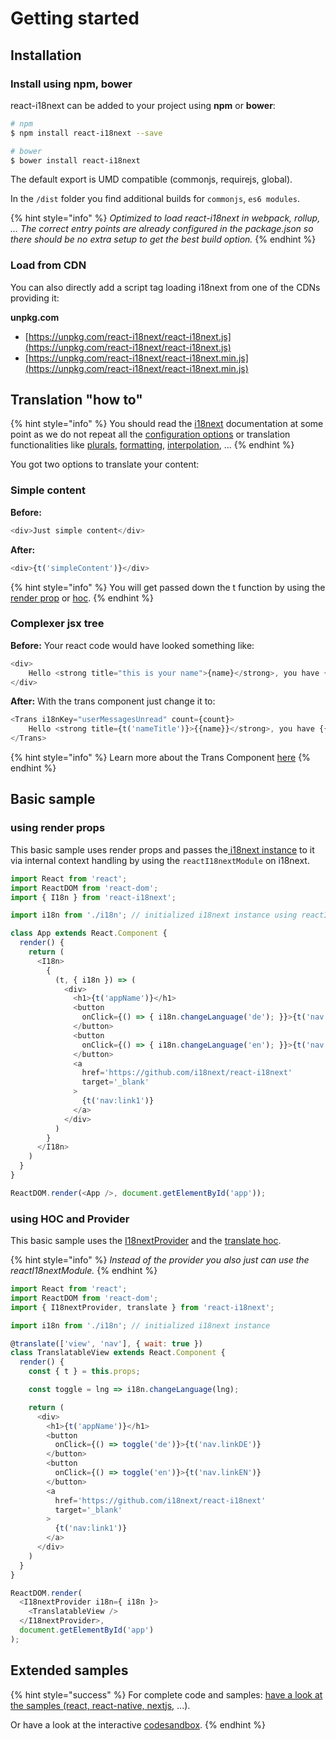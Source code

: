 # Getting started

## Installation

### Install using npm, bower

react-i18next can be added to your project using **npm** or **bower**:

```bash
# npm
$ npm install react-i18next --save

# bower
$ bower install react-i18next
```

The default export is UMD compatible \(commonjs, requirejs, global\).

In the `/dist` folder you find additional builds for `commonjs`, `es6 modules`.

{% hint style="info" %}
_Optimized to load react-i18next in webpack, rollup, ... The correct entry points are already configured in the package.json so there should be no extra setup to get the best build option._
{% endhint %}

### Load from CDN

You can also directly add a script tag loading i18next from one of the CDNs providing it:

**unpkg.com**

* [https://unpkg.com/react-i18next/react-i18next.js](https://unpkg.com/react-i18next/react-i18next.js)
* [https://unpkg.com/react-i18next/react-i18next.min.js](https://unpkg.com/react-i18next/react-i18next.min.js)

## Translation "how to"

{% hint style="info" %}
You should read the [i18next](https://www.i18next.com) documentation at some point as we do not repeat all the [configuration options](https://www.i18next.com/overview/configuration-options) or translation functionalities like [plurals](https://www.i18next.com/translation-function/plurals), [formatting](https://www.i18next.com/translation-function/formatting), [interpolation](https://www.i18next.com/translation-function/interpolation), ...
{% endhint %}

You got two options to translate your content:

### Simple content

**Before:**

```javascript
<div>Just simple content</div>
```

**After:**

```javascript
<div>{t('simpleContent')}</div>
```

{% hint style="info" %}
You will get passed down the t function by using the [render prop](../components/i18n-render-prop.md) or [hoc](../components/translate-hoc.md).
{% endhint %}

### Complexer jsx tree

**Before:** Your react code would have looked something like:

```javascript
<div>
    Hello <strong title="this is your name">{name}</strong>, you have {count} unread message(s). <Link to="/msgs">Go to messages</Link>.
</div>
```

**After:** With the trans component just change it to:

```javascript
<Trans i18nKey="userMessagesUnread" count={count}>
    Hello <strong title={t('nameTitle')}>{{name}}</strong>, you have {{count}} unread message. <Link to="/msgs">Go to messages</Link>.
</Trans>
```

{% hint style="info" %}
Learn more about the Trans Component [here](../components/trans-component.md)
{% endhint %}

## Basic sample 

### using render props

This basic sample uses render props and passes the[ i18next instance](../components/i18next-instance.md) to it via internal context handling by using the `reactI18nextModule` on i18next.

```javascript
import React from 'react';
import ReactDOM from 'react-dom';
import { I18n } from 'react-i18next';

import i18n from './i18n'; // initialized i18next instance using reactI18nextModule

class App extends React.Component {
  render() {
    return (
      <I18n>
        {
          (t, { i18n }) => (
            <div>
              <h1>{t('appName')}</h1>
              <button 
                onClick={() => { i18n.changeLanguage('de'); }}>{t('nav.linkDE')}
              </button>
              <button
                onClick={() => { i18n.changeLanguage('en'); }}>{t('nav.linkEN')}
              </button>
              <a
                href='https://github.com/i18next/react-i18next'
                target='_blank'
              >
                {t('nav:link1')}
              </a>
            </div>
          )
        }
      </I18n>
    )
  }
}

ReactDOM.render(<App />, document.getElementById('app'));
```

### using HOC and Provider

This basic sample uses the [I18nextProvider](../components/i18nextprovider.md) and the [translate hoc](../components/translate-hoc.md).

{% hint style="info" %}
_Instead of the provider you also just can use the reactI18nextModule._
{% endhint %}

```javascript
import React from 'react';
import ReactDOM from 'react-dom';
import { I18nextProvider, translate } from 'react-i18next';

import i18n from './i18n'; // initialized i18next instance

@translate(['view', 'nav'], { wait: true })
class TranslatableView extends React.Component {
  render() {
    const { t } = this.props;

    const toggle = lng => i18n.changeLanguage(lng);

    return (
      <div>
        <h1>{t('appName')}</h1>
        <button 
          onClick={() => toggle('de')}>{t('nav.linkDE')}
        </button>
        <button
          onClick={() => toggle('en')}>{t('nav.linkEN')}
        </button>
        <a
          href='https://github.com/i18next/react-i18next'
          target='_blank'
        >
          {t('nav:link1')}
        </a>
      </div>
    )
  }
}

ReactDOM.render(
  <I18nextProvider i18n={ i18n }>
    <TranslatableView />
  </I18nextProvider>,
  document.getElementById('app')
);
```

## Extended samples

{% hint style="success" %}
For complete code and samples: [have a look at the samples \(react, react-native, nextjs](https://github.com/i18next/react-i18next/tree/master/example), ...\).

Or have a look at the interactive [codesandbox](https://codesandbox.io/s/l4qrory2nl).
{% endhint %}



